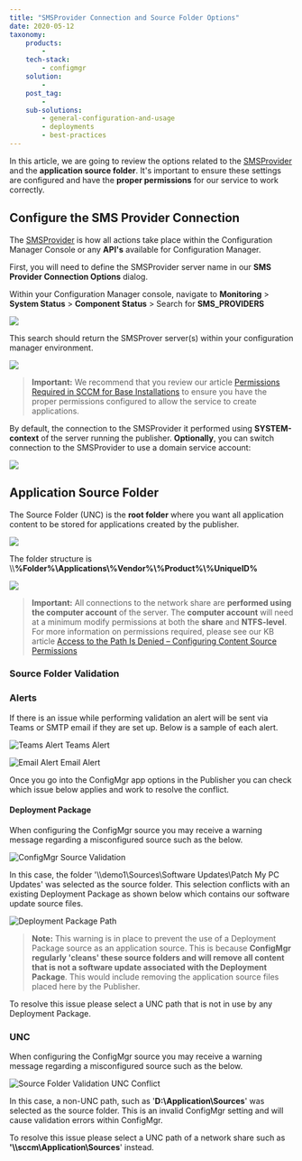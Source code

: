 ```yaml
---
title: "SMSProvider Connection and Source Folder Options"
date: 2020-05-12
taxonomy:
    products:
        - 
    tech-stack:
        - configmgr
    solution:
        - 
    post_tag:
        - 
    sub-solutions:
        - general-configuration-and-usage
        - deployments
        - best-practices
---
```


In this article, we are going to review the options related to the [SMSProvider](https://docs.microsoft.com/en-us/mem/configmgr/develop/core/understand/sms-provider-fundamentals) and the **application source folder**. It's important to ensure these settings are configured and have the **proper permissions** for our service to work correctly.

## Configure the SMS Provider Connection

The [SMSProvider](https://docs.microsoft.com/en-us/mem/configmgr/develop/core/understand/sms-provider-fundamentals) is how all actions take place within the Configuration Manager Console or any **API's** available for Configuration Manager.

First, you will need to define the SMSProvider server name in our **SMS Provider Connection Options** dialog.

Within your Configuration Manager console, navigate to **Monitoring** > **System Status** > **Component Status** > Search for **SMS\_PROVIDERS**

![](/_images/find-sms-provider-server-in-sccm.png)

This search should return the SMSProver server(s) within your configuration manager environment. 

![](/_images/test-smsprovider-connection-patchmypc.png)

> **Important:** We recommend that you review our article [Permissions Required in SCCM for Base Installations](/permissions-required-in-sccm-for-base-installation-packages-from-patch-my-pc) to ensure you have the proper permissions configured to allow the service to create applications.

By default, the connection to the SMSProvider it performed using **SYSTEM-context** of the server running the publisher. **Optionally**, you can switch connection to the SMSProvider to use a domain service account:

![](/_images/configure-connection-account.png)

## Application Source Folder

The Source Folder (UNC) is the **root folder** where you want all application content to be stored for applications created by the publisher.

![](/_images/source-folder-applications-patchmypc.png)

The folder structure is \\\\**%Folder%\\Applications\\%Vendor%\\%Product%\\%UniqueID%**

![](/_images/application-content-structure.png)

> **Important:** All connections to the network share are **performed using the computer account** of the server. The **computer account** will need at a minimum modify permissions at both the **share** and **NTFS-level**. For more information on permissions required, please see our KB article [Access to the Path Is Denied – Configuring Content Source Permissions](/access-to-the-path-is-denied)

### **Source Folder Validation**

### **Alerts**

If there is an issue while performing validation an alert will be sent via Teams or SMTP email if they are set up. Below is a sample of each alert.

![Teams Alert](/_images/Source-Validation-Teams-Alert.png "Teams Alert") Teams Alert

![Email Alert](/_images/Source-Validation-Email-Alert.png "Email Alert") Email Alert

Once you go into the ConfigMgr app options in the Publisher you can check which issue below applies and work to resolve the conflict.

#### **Deployment Package**

When configuring the ConfigMgr source you may receive a warning message regarding a misconfigured source such as the below.

![ConfigMgr Source Validation](/_images/Source-Validation.png "ConfigMgr Source Validation")

In this case, the folder '\\\\demo1\\Sources\\Software Updates\\Patch My PC Updates' was selected as the source folder. This selection conflicts with an existing Deployment Package as shown below which contains our software update source files.

![Deployment Package Path](/_images/Source-Validation-Deployment-Package-Path.png "Deployment Package Path")

> **Note:** This warning is in place to prevent the use of a Deployment Package source as an application source. This is because **ConfigMgr regularly 'cleans' these source folders and will remove all content that is not a software update associated with the Deployment Package**. This would include removing the application source files placed here by the Publisher.

To resolve this issue please select a UNC path that is not in use by any Deployment Package.

### UNC

When configuring the ConfigMgr source you may receive a warning message regarding a misconfigured source such as the below.

![Source Folder Validation UNC Conflict](/_images/Source-Validation-UNC.png "Source Folder Validation UNC Conflict")

In this case, a non-UNC path, such as '**D:\\Application\\Sources**' was selected as the source folder. This is an invalid ConfigMgr setting and will cause validation errors within ConfigMgr.

To resolve this issue please select a UNC path of a network share such as **'\\\\sccm\\Application\\Sources**' instead.